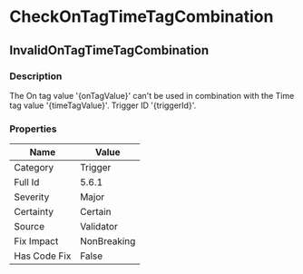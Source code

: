 ﻿---  
uid: Validator_5_6_1  
---

# CheckOnTagTimeTagCombination

## InvalidOnTagTimeTagCombination

### Description

The On tag value '{onTagValue}' can't be used in combination with the Time tag value '{timeTagValue}'. Trigger ID '{triggerId}'.

### Properties

| Name         | Value       |
| ------------ | ----------- |
| Category     | Trigger     |
| Full Id      | 5.6.1       |
| Severity     | Major       |
| Certainty    | Certain     |
| Source       | Validator   |
| Fix Impact   | NonBreaking |
| Has Code Fix | False       |
